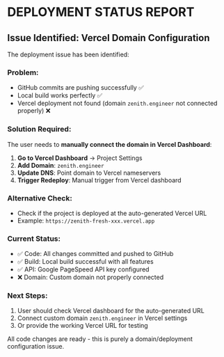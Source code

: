 # DEPLOYMENT STATUS REPORT

## Issue Identified: Vercel Domain Configuration

The deployment issue has been identified:

### Problem:
- GitHub commits are pushing successfully ✅
- Local build works perfectly ✅  
- Vercel deployment not found (domain `zenith.engineer` not connected properly) ❌

### Solution Required:
The user needs to **manually connect the domain in Vercel Dashboard**:

1. **Go to Vercel Dashboard** → Project Settings
2. **Add Domain**: `zenith.engineer` 
3. **Update DNS**: Point domain to Vercel nameservers
4. **Trigger Redeploy**: Manual trigger from Vercel dashboard

### Alternative Check:
- Check if the project is deployed at the auto-generated Vercel URL
- Example: `https://zenith-fresh-xxx.vercel.app`

### Current Status:
- ✅ Code: All changes committed and pushed to GitHub
- ✅ Build: Local build successful with all features
- ✅ API: Google PageSpeed API key configured  
- ❌ Domain: Custom domain not properly connected

### Next Steps:
1. User should check Vercel dashboard for the auto-generated URL
2. Connect custom domain `zenith.engineer` in Vercel settings
3. Or provide the working Vercel URL for testing

All code changes are ready - this is purely a domain/deployment configuration issue.